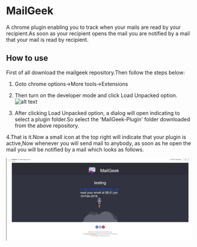 # MailGeek
A chrome plugin enabling you to track when your mails are read by your recipient.As soon as your recipient opens the mail you are notified by a mail that your mail is read by recipient.

## How to use
First of all download the mailgeek repository.Then follow the steps below:
1. Goto chrome options->More tools->Extensions

2. Then turn on the developer mode and click Load Unpacked option.
![alt text](https://developer.chrome.com/native-client/images/extensions-management.png)

3. After clicking Load Unpacked option, a dialog will open indicating to select a plugin folder.So select the 'MailGeek-Plugin' folder downloaded from the above repository.

4.That is it.Now a small icon at the top right will indicate that your plugin is active,Now whenever you will send mail to anybody, as soon as he open the mail you will be notified by a mail which looks as follows.

![alt text](/images/snip1_edit.jpg)

